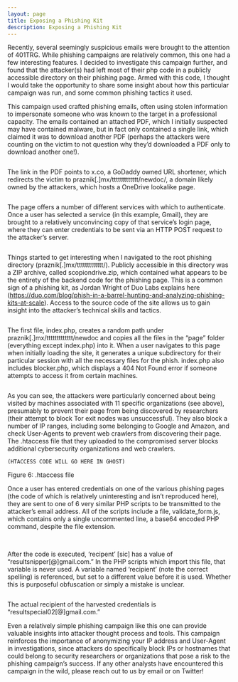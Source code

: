 ```yaml
---
layout: page
title: Exposing a Phishing Kit
description: Exposing a Phishing Kit
---
```


Recently, several seemingly suspicious emails were brought to the attention of 401TRG. While phishing campaigns are relatively common, this one had a few interesting features. I decided to investigate this campaign further, and found that the attacker(s) had left most of their php code in a publicly accessible directory on their phishing page. Armed with this code, I thought I would take the opportunity to share some insight about how this particular campaign was run, and some common phishing tactics it used. 

This campaign used crafted phishing emails, often using stolen information to impersonate someone who was known to the target in a professional capacity. The emails contained an attached PDF, which I initially suspected may have contained malware, but in fact only contained a single link, which claimed it was to download another PDF (perhaps the attackers were counting on the victim to not question why they’d downloaded a PDF only to download another one!). 

<image>
  
The link in the PDF points to x.co, a GoDaddy owned URL shortener, which redirects the victim to praznik[.]mx/ttttttttttttt/newdoc/<md5 sum of random characters>, a domain likely owned by the attackers, which hosts a OneDrive lookalike page. 

<image>

The page offers a number of different services with which to authenticate. Once a user has selected a service (in this example, Gmail), they are brought to a relatively unconvincing copy of that service’s login page, where they can enter credentials to be sent via an HTTP POST request to the attacker’s server. 

<image>

Things started to get interesting when I navigated to the root phishing directory (praznik[.]mx/ttttttttttttt/). Publicly accessible in this directory was a ZIP archive, called scopiondrive.zip, which contained what appears to be the entirety of the backend code for the phishing page. This is a common sign of a phishing kit, as Jordan Wright of Duo Labs explains here (https://duo.com/blog/phish-in-a-barrel-hunting-and-analyzing-phishing-kits-at-scale). Access to the source code of the site allows us to gain insight into the attacker’s technical skills and tactics. 

<image>

The first file, index.php, creates a random path under praznik[.]mx/ttttttttttttt/newdoc and copies all the files in the “page” folder (everything except index.php) into it. When a user navigates to this page when initially loading the site, it generates a unique subdirectory for their particular session with all the necessary files for the phish. index.php also includes blocker.php, which displays a 404 Not Found error if someone attempts to access it from certain machines. 

<image>

As you can see, the attackers were particularly concerned about being visited by machines associated with 11 specific organizations (see above), presumably to prevent their page from being discovered by researchers (their attempt to block Tor exit nodes was unsuccessful). They also block a number of IP ranges, including some belonging to Google and Amazon, and check User-Agents to prevent web crawlers from discovering their page. The .htaccess file that they uploaded to the compromised server blocks additional cybersecurity organizations and web crawlers.

```
(HTACCESS CODE WILL GO HERE IN GHOST)
```
Figure 6: .htaccess file

Once a user has entered credentials on one of the various phishing pages (the code of which is relatively uninteresting and isn’t reproduced here), they are sent to one of 6 very similar PHP scripts to be transmitted to the attacker’s email address. All of the scripts include a file, validate_form.js, which contains only a single uncommented line, a base64 encoded PHP command, despite the file extension. 

<image>
  
<image>
  
After the code is executed, ‘recipent’ [sic] has a value of “resultsnipper[@]gmail.com.” In the PHP scripts which import this file, that variable is never used. A variable named ‘recipient’ (note the correct spelling) is referenced, but set to a different value before it is used. Whether this is purposeful obfuscation or simply a mistake is unclear.

<image>
  
The actual recipient of the harvested credentials is “resultspecial02[@]gmail.com.” 

Even a relatively simple phishing campaign like this one can provide valuable insights into attacker thought process and tools. This campaign reinforces the importance of anonymizing your IP address and User-Agent in investigations, since attackers do specifically block IPs or hostnames that could belong to security researchers or organizations that pose a risk to the phishing campaign’s success. If any other analysts have encountered this campaign in the wild, please reach out to us by email or on Twitter! 
